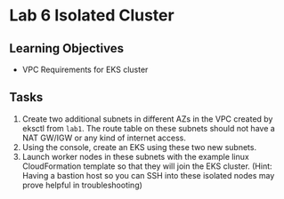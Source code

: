Lab 6 Isolated Cluster
===

Learning Objectives
---
* VPC Requirements for EKS cluster

Tasks
---
1. Create two additional subnets in different AZs in the VPC created by eksctl from `lab1`. The route table on these subnets should not have a NAT GW/IGW or any kind of internet access.
2. Using the console, create an EKS using these two new subnets.
3. Launch worker nodes in these subnets with the example linux CloudFormation template so that they will join the EKS cluster. (Hint: Having a bastion host so you can SSH into these isolated nodes may prove helpful in troubleshooting)
